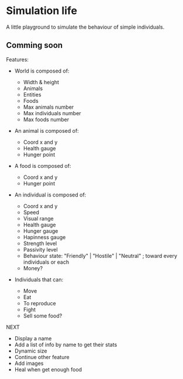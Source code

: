 # Simulation life
A little playground to simulate the behaviour of simple individuals.


## Comming soon

Features:  
- World is composed of:  
    * Width & height
    * Animals
    * Entities
    * Foods
    * Max animals number
    * Max individuals number
    * Max foods number

- An animal is composed of:  
    * Coord x and y
    * Health gauge
    * Hunger point

- A food is composed of:  
    * Coord x and y
    * Hunger point

- An individual is composed of:  
    * Coord x and y
    * Speed
    * Visual range
    * Health gauge
    * Hunger gauge
    * Hapinness gauge
    * Strength level
    * Passivity level
    * Behaviour state: "Friendly" | "Hostile" | "Neutral" ; toward every individuals or each
    * Money? 

- Individuals that can:
    * Move
    * Eat
    * To reproduce
    * Fight
    * Sell some food?


NEXT
- Display a name
- Add a list of info by name to get their stats
- Dynamic size
- Continue other feature
- Add images
- Heal when get enough food